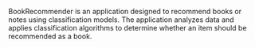 

BookRecommender is an application designed to recommend books or notes using classification models. The application analyzes data and applies classification algorithms to determine whether an item should be recommended as a book.
